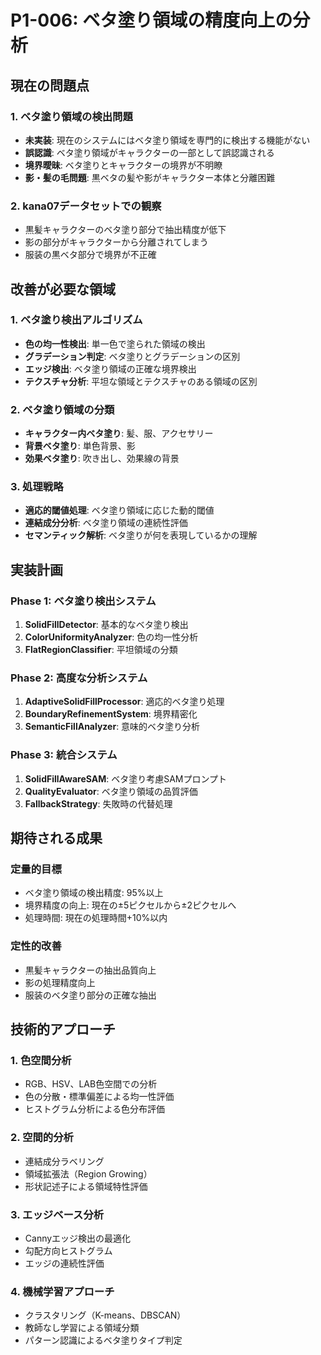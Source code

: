 # P1-006: ベタ塗り領域の精度向上の分析

## 現在の問題点

### 1. ベタ塗り領域の検出問題
- **未実装**: 現在のシステムにはベタ塗り領域を専門的に検出する機能がない
- **誤認識**: ベタ塗り領域がキャラクターの一部として誤認識される
- **境界曖昧**: ベタ塗りとキャラクターの境界が不明瞭
- **影・髪の毛問題**: 黒ベタの髪や影がキャラクター本体と分離困難

### 2. kana07データセットでの観察
- 黒髪キャラクターのベタ塗り部分で抽出精度が低下
- 影の部分がキャラクターから分離されてしまう
- 服装の黒ベタ部分で境界が不正確

## 改善が必要な領域

### 1. ベタ塗り検出アルゴリズム
- **色の均一性検出**: 単一色で塗られた領域の検出
- **グラデーション判定**: ベタ塗りとグラデーションの区別
- **エッジ検出**: ベタ塗り領域の正確な境界検出
- **テクスチャ分析**: 平坦な領域とテクスチャのある領域の区別

### 2. ベタ塗り領域の分類
- **キャラクター内ベタ塗り**: 髪、服、アクセサリー
- **背景ベタ塗り**: 単色背景、影
- **効果ベタ塗り**: 吹き出し、効果線の背景

### 3. 処理戦略
- **適応的閾値処理**: ベタ塗り領域に応じた動的閾値
- **連結成分分析**: ベタ塗り領域の連続性評価
- **セマンティック解析**: ベタ塗りが何を表現しているかの理解

## 実装計画

### Phase 1: ベタ塗り検出システム
1. **SolidFillDetector**: 基本的なベタ塗り検出
2. **ColorUniformityAnalyzer**: 色の均一性分析
3. **FlatRegionClassifier**: 平坦領域の分類

### Phase 2: 高度な分析システム
1. **AdaptiveSolidFillProcessor**: 適応的ベタ塗り処理
2. **BoundaryRefinementSystem**: 境界精密化
3. **SemanticFillAnalyzer**: 意味的ベタ塗り分析

### Phase 3: 統合システム
1. **SolidFillAwareSAM**: ベタ塗り考慮SAMプロンプト
2. **QualityEvaluator**: ベタ塗り領域の品質評価
3. **FallbackStrategy**: 失敗時の代替処理

## 期待される成果

### 定量的目標
- ベタ塗り領域の検出精度: 95%以上
- 境界精度の向上: 現在の±5ピクセルから±2ピクセルへ
- 処理時間: 現在の処理時間+10%以内

### 定性的改善
- 黒髪キャラクターの抽出品質向上
- 影の処理精度向上
- 服装のベタ塗り部分の正確な抽出

## 技術的アプローチ

### 1. 色空間分析
- RGB、HSV、LAB色空間での分析
- 色の分散・標準偏差による均一性評価
- ヒストグラム分析による色分布評価

### 2. 空間的分析
- 連結成分ラベリング
- 領域拡張法（Region Growing）
- 形状記述子による領域特性評価

### 3. エッジベース分析
- Cannyエッジ検出の最適化
- 勾配方向ヒストグラム
- エッジの連続性評価

### 4. 機械学習アプローチ
- クラスタリング（K-means、DBSCAN）
- 教師なし学習による領域分類
- パターン認識によるベタ塗りタイプ判定